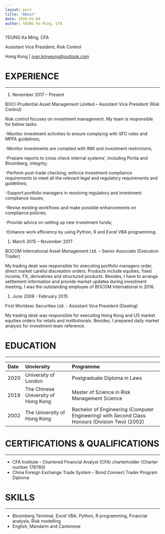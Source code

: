```yaml
---
layout: post
title: "About"
date: 2020-01-04
author: YEUNG Ka Ming, CFA
---
```


YEUNG Ka Ming, CFA

Assistant Vice President, Risk Control

Hong Kong | ivan.kmyeung@outlook.com

# EXPERIENCE
* * *

1. November 2017 – Present

BOCI-Prudential Asset Management Limited – Assistant Vice President (Risk Control)

Risk control focuses on investment management. My team is responsible for below tasks:

 -Monitor investment activities to ensure complying with SFC rules and MPFA guidelines;
 
 -Monitor investments are complied with IMA and investment restrictions;
 
 -Prepare reports to cross check internal systems’, including Portia and Bloomberg, integrity;
 
 -Perform post-trade checking, enforce investment compliance requirements to meet all the relevant legal and regulatory requirements and guidelines;
 
 -Support portfolio managers in resolving regulatory and investment compliance issues;
 
 -Revise existing workflows and make possible enhancements on compliance policies;
 
 -Provide advice on setting up new investment funds;
 
 -Enhance work efficiency by using Python, R and Excel VBA programming.
 
1. March 2015 – November 2017

BOCOM International Asset Management Ltd. – Senior Associate (Execution Trader)

My trading desk was responsible for executing portfolio managers order, direct market careful discreation orders. Products include equities, fixed income, FX, derivatives and structured products. Besides, I have to arrange settlement information and provide market updates during investment meeting. I was the outstanding employee of BOCOM International in 2016.

1. June 2008 - February 2015

First Worldsec Securities Ltd. - Assistant Vice President (Dealing) 

My trading desk was responsible for executing Hong Kong and US market equities orders for retails and institutionals. Besides, I prepared daily market analysis for investment team reference.

# EDUCATION
* * *

|Date |Unviersity |Programme |
|:-------------|:------------------|:------|
|2020 | University of London | Postgraduate Diploma in Laws |
|2019 | The Chinese University of Hong Kong |Master of Science in Risk Management Science |
|2002 | The University of Hong Kong |Bachelor of Engineering (Computer Engineering) with Second Class Honours (Division Two) (2002) |

# CERTIFICATIONS & QUALIFICATIONS
* * *
* CFA Institute - Chartered Financial Analyst (CFA) charterholder (Charter number 176760) 
* China Foreign Exchange Trade System – Bond Connect Trader Program Diploma

# SKILLS
* * *
* Bloomberg Terminal, Excel VBA, Python, R programming, Financial analysis, Risk modelling
* English, Mandarin and Cantonese

